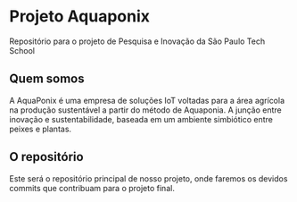 # Projeto Aquaponix

Repositório para o projeto de Pesquisa e Inovação da São Paulo Tech School

## Quem somos

A AquaPonix é uma empresa de soluções IoT voltadas para
a área agrícola na produção sustentável a partir do método
de Aquaponia. A junção entre inovação e sustentabilidade,
baseada em um ambiente simbiótico entre peixes e plantas.

## O repositório

 Este será o repositório principal de nosso projeto, onde faremos os devidos commits
 que contribuam para o projeto final.


